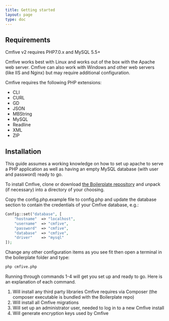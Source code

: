 ```yaml
---
title: Getting started
layout: page
type: doc
---
```


## Requirements

Cmfive v2 requires PHP7.0.x and MySQL 5.5+

Cmfive works best with Linux and works out of the box with the Apache web server. Cmfive can also work with Windows and other web servers (like IIS and Nginx) but may require additional configuration.

Cmfive requires the following PHP extensions:
- CLI
- CURL
- GD
- JSON
- MBString
- MySQL
- Readline
- XML
- ZIP

## Installation
This guide assumes a working knowledge on how to set up apache to serve a PHP application as well as having an empty MySQL database (with user and password) ready to go.

To install Cmfive, clone or download [the Boilerplate repository](https://github.com/2pisoftware/cmfive-boilerplate) and unpack (if necessary) into a directory of your choosing.

Copy the config.php.example file to config.php and update the database section to contain the credentials of your Cmfive database, e.g.:
```php
Config::set("database", [
    "hostname"  => "localhost",
    "username"  => "cmfive",
    "password"  => "cmfive",
    "database"  => "cmfive",
    "driver"    => "mysql"
]);
```
Change any other configuration items as you see fit then open a terminal in the boilerplate folder and type:
```sh
php cmfive.php
```
Running through commands 1-4 will get you set up and ready to go. Here is an explanation of each command.
1. Will install any third party libraries Cmfive requires via Composer (the composer executable is bundled with the Boilerplate repo)
2. Will install all Cmfive migrations
3. Will set up an administrator user, needed to log in to a new Cmfive install
4. Will generate encryption keys used by Cmfive
